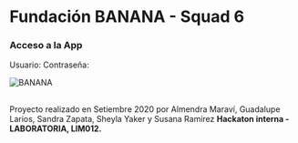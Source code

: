 # Fundación BANANA - Squad 6

### Acceso a la App
Usuario:
Contraseña:

![BANANA](https://user-images.githubusercontent.com/60905476/92187738-35f78700-ee20-11ea-8baf-c6558e6925df.png)

##


Proyecto realizado en Setiembre 2020 por Almendra Maraví, Guadalupe Larios, Sandra Zapata, Sheyla Yaker y Susana Ramirez **Hackaton interna - LABORATORIA, LIM012.**

